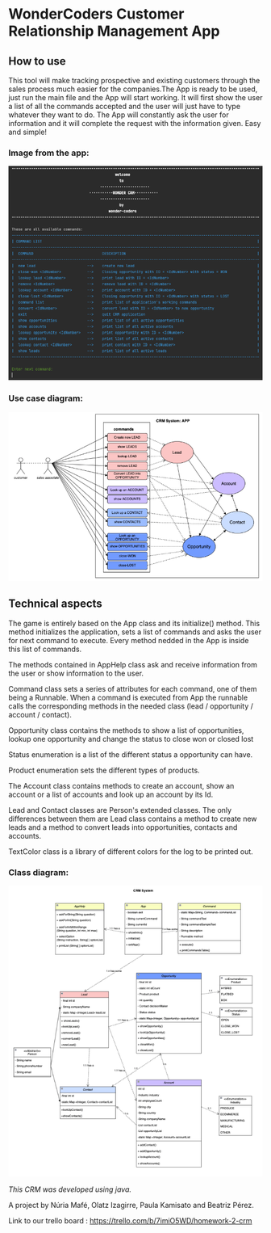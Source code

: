 # WonderCoders Customer Relationship Management App

## How to use

This tool will make tracking prospective and existing customers through the sales process much easier for the companies.The App is ready to be used, just run the main file and the App will start working. It will first show the user a list of all the commands accepted and the user will just have to type whatever they want to do. The App will constantly ask the user for information and it will complete the request with the information given. Easy and simple!

### Image from the app:
![how to use](./src/images/howToUse.png)

### Use case diagram:
![use case diagram](./src/images/useCase.png)

## Technical aspects

The game is entirely based on the App class and its initialize() method. This method initializes the application, sets a list of commands and asks the user for next command to execute. Every method nedded in the App is inside this list of commands.  

The methods contained in AppHelp class ask and receive information from the user or show information to the user.

Command class sets a series of attributes for each command, one of them being a Runnable. When a command is executed from App the runnable calls the corresponding methods in the needed class (lead / opportunity / account / contact).

Opportunity class contains the methods to show a list of opportunities, lookup one opportunity and change the status to close won or closed lost

Status enumeration is a list of the different status a opportunity can have.

Product enumeration sets the different types of products.

The Account class contains methods to create an account, show an account or a list of accounts and look up an account by its Id.

Lead and Contact classes are Person's extended classes. The only differences between them are Lead class contains a method to create new leads and a method to convert leads into opportunities, contacts and accounts.  

TextColor class is a library of different colors for the log to be printed out.

### Class diagram:
![class diagram](./src/images/class.png)


*This CRM was developed using java.*

A project by Núria Mafé, Olatz Izagirre, Paula Kamisato and Beatriz Pérez.

Link to our trello board : https://trello.com/b/7imiO5WD/homework-2-crm


